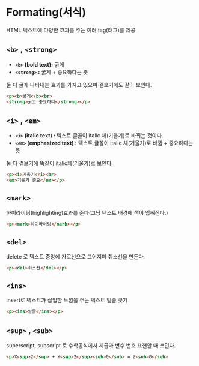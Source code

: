 # Formating(서식)
HTML 텍스트에 다양한 효과를 주는 여러 tag(태그)를 제공

## `<b>` , `<strong>`
+ **`<b>` (bold text):** 굵게
+ **`<strong>` :** 굵게 + 중요하다는 뜻 

둘 다 굵게 나타내는 효과를 가지고 있으며 겉보기에도 같아 보인다.

```html
<p><b>굵게</b><br>
<strong>굵고 중요하다</strong></p>
```

## `<i>` , `<em>`
+ **`<i>` (italic text) :** 텍스트 글꼴이 italic 체(기울기)로 바뀌는 것이다.
+ **`<em>` (emphasized text) :** 텍스트 글꼴이 italic 체(기울기)로 바뀜 + 중요하다는 뜻

둘 다 곁보기에 똑같이 italic체(기울기)로 보인다.

```html
<p><i>기울기</i><br>
<em>기울기 중요</em></p>
```


## `<mark>`
하이라이팅(highlighting)효과를 준다(그냥 텍스트 배경에 색이 입혀진다.)
```html
<p><mark>하이라이팅</mark></p>
```

## `<del>`
delete 로 텍스트 중앙에 가로선으로 그어지며 취소선을 만든다.
```html
<p><del>취소선</del></p>
```

## `<ins>`
insert로 텍스트가 삽입한 느낌을 주는 텍스트 밑줄 긋기
```html
<p><ins>밑줄</ins></p>
```

## `<sup>` , `<sub>`
superscript, subscript 로 수학공식에서 제곱과 변수 번호 표현할 때 쓰인다.
```html
<p>X<sup>2</sup> + Y<sup>2</sup><sub>0</sub> = Z<sub>0</sub>
```